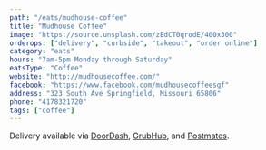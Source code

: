 ```yaml
---
path: "/eats/mudhouse-coffee"
title: "Mudhouse Coffee"
image: "https://source.unsplash.com/zEdCT0qrodE/400x300"
orderops: ["delivery", "curbside", "takeout", "order online"]
category: "eats"
hours: "7am-5pm Monday through Saturday"
eatsType: "Coffee"
website: "http://mudhousecoffee.com/"
facebook: "https://www.facebook.com/mudhousecoffeesgf"
address: "323 South Ave Springfield, Missouri 65806"
phone: "4178321720"
tags: ["coffee"]
---
```


Delivery available via [DoorDash](https://www.doordash.com/store/mudhosue-coffee-springfield-944813/en-US), [GrubHub](https://www.grubhub.com/restaurant/mudhouse-coffee-and-tea-323-south-ave-springfield/2017414), and [Postmates](https://postmates.com/merchant/mud-house-springfield).
